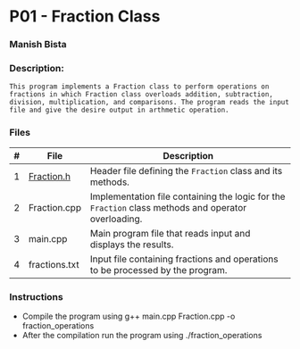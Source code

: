# P01 - Fraction Class
### Manish Bista
### Description:
    
    This program implements a Fraction class to perform operations on fractions in which Fraction class overloads addition, subtraction, division, multiplication, and comparisons. The program reads the input file and give the desire output in arthmetic operation.

### Files

|   #   | File            | Description 
| :---: | --------------- | -------------------------
|   1   | [Fraction.h](Fraction.h)    | Header file defining the `Fraction` class and its methods.   |
|   2   | Fraction.cpp    | Implementation file containing the logic for the `Fraction` class methods and operator overloading. |
|   3   | main.cpp        | Main program file that reads input and displays the results. |
|   4   | fractions.txt   | Input file containing fractions and operations to be processed by the program. |

### Instructions
- Compile the program using 
  g++ main.cpp Fraction.cpp -o fraction_operations
- After the compilation run the program using 
  ./fraction_operations